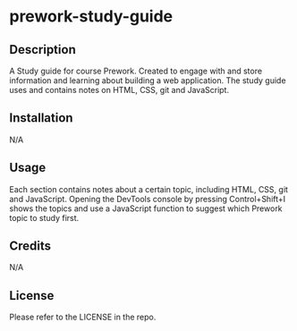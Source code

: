 # prework-study-guide

## Description

A Study guide for course Prework. Created to engage with and store information and learning about building a web application. The study guide uses and contains notes on HTML, CSS, git and JavaScript.  

## Installation

N/A

## Usage

Each section contains notes about a certain topic, including HTML, CSS, git and JavaScript. Opening the DevTools console by pressing Control+Shift+I shows the topics and use a JavaScript function to suggest which Prework topic to study first. 

## Credits

N/A

## License

Please refer to the LICENSE in the repo.
